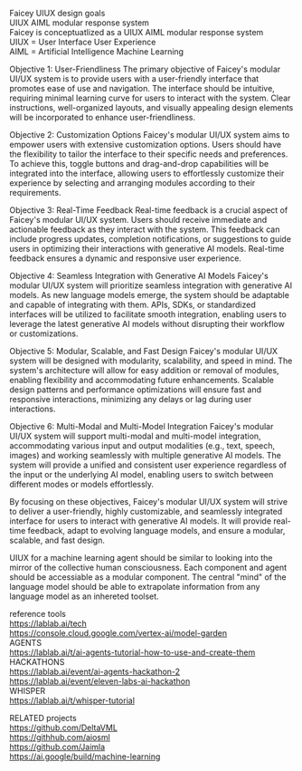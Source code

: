 Faicey UIUX design goals <br />
UIUX AIML modular response system <br />
Faicey is conceptuatlized as a UIUX AIML modular response system <br /> 
UIUX = User Interface User Experience <br />
AIML = Artificial Intelligence Machine Learning <br />

Objective 1: User-Friendliness
The primary objective of Faicey's modular UI/UX system is to provide users with a user-friendly interface that promotes ease of use and navigation. The interface should be intuitive, requiring minimal learning curve for users to interact with the system. Clear instructions, well-organized layouts, and visually appealing design elements will be incorporated to enhance user-friendliness.

Objective 2: Customization Options
Faicey's modular UI/UX system aims to empower users with extensive customization options. Users should have the flexibility to tailor the interface to their specific needs and preferences. To achieve this, toggle buttons and drag-and-drop capabilities will be integrated into the interface, allowing users to effortlessly customize their experience by selecting and arranging modules according to their requirements.

Objective 3: Real-Time Feedback
Real-time feedback is a crucial aspect of Faicey's modular UI/UX system. Users should receive immediate and actionable feedback as they interact with the system. This feedback can include progress updates, completion notifications, or suggestions to guide users in optimizing their interactions with generative AI models. Real-time feedback ensures a dynamic and responsive user experience.

Objective 4: Seamless Integration with Generative AI Models
Faicey's modular UI/UX system will prioritize seamless integration with generative AI models. As new language models emerge, the system should be adaptable and capable of integrating with them. APIs, SDKs, or standardized interfaces will be utilized to facilitate smooth integration, enabling users to leverage the latest generative AI models without disrupting their workflow or customizations.

Objective 5: Modular, Scalable, and Fast Design
Faicey's modular UI/UX system will be designed with modularity, scalability, and speed in mind. The system's architecture will allow for easy addition or removal of modules, enabling flexibility and accommodating future enhancements. Scalable design patterns and performance optimizations will ensure fast and responsive interactions, minimizing any delays or lag during user interactions.

Objective 6: Multi-Modal and Multi-Model Integration
Faicey's modular UI/UX system will support multi-modal and multi-model integration, accommodating various input and output modalities (e.g., text, speech, images) and working seamlessly with multiple generative AI models. The system will provide a unified and consistent user experience regardless of the input or the underlying AI model, enabling users to switch between different modes or models effortlessly.

By focusing on these objectives, Faicey's modular UI/UX system will strive to deliver a user-friendly, highly customizable, and seamlessly integrated interface for users to interact with generative AI models. It will provide real-time feedback, adapt to evolving language models, and ensure a modular, scalable, and fast design.


UIUX for a machine learning agent should be similar to looking into the mirror of the collective human consciousness. Each component and agent should be accessiable as a modular component. The central "mind" of the language model should be able to extrapolate information from any language model as an inhereted toolset.

reference tools <br />
https://lablab.ai/tech </br>
https://console.cloud.google.com/vertex-ai/model-garden <br />
AGENTS <br /> 
https://lablab.ai/t/ai-agents-tutorial-how-to-use-and-create-them<br />
HACKATHONS <br /> 
https://lablab.ai/event/ai-agents-hackathon-2 <br /> 
https://lablab.ai/event/eleven-labs-ai-hackathon <br /> 
WHISPER <br /> 
https://lablab.ai/t/whisper-tutorial <br />

RELATED projects <br /> 
https://github.com/DeltaVML <br /> 
https://githhub.com/aiosml <br /> 
https://github.com/Jaimla <br />
https://ai.google/build/machine-learning
